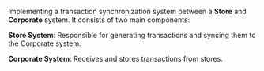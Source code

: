 Implementing a transaction synchronization system between a **Store** and **Corporate** system. It consists of two main components:

**Store System**: Responsible for generating transactions and syncing them to the Corporate system.

**Corporate System**: Receives and stores transactions from stores.
